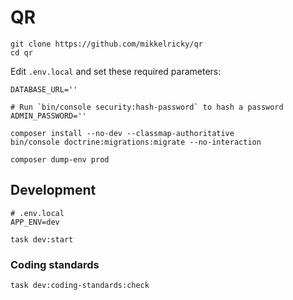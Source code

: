 # QR

```shell
git clone https://github.com/mikkelricky/qr
cd qr
```

Edit `.env.local` and set these required parameters:

```shell
DATABASE_URL=''

# Run `bin/console security:hash-password` to hash a password
ADMIN_PASSWORD=''
```

```shell
composer install --no-dev --classmap-authoritative
bin/console doctrine:migrations:migrate --no-interaction
```

```shell
composer dump-env prod
```

## Development

``` dotenv
# .env.local
APP_ENV=dev
```

``` shell
task dev:start
```

### Coding standards

```shell
task dev:coding-standards:check
```
